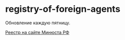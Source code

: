 # registry-of-foreign-agents

Обновление каждую пятницу.

[Реестр на сайте Минюста РФ](https://minjust.gov.ru/ru/activity/directions/998/)
